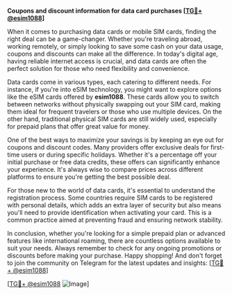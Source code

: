 **Coupons and discount information for data card purchases [[TG💪+ @esim1088](https://t.me/s/esim1088)]**

When it comes to purchasing data cards or mobile SIM cards, finding the right deal can be a game-changer. Whether you're traveling abroad, working remotely, or simply looking to save some cash on your data usage, coupons and discounts can make all the difference. In today's digital age, having reliable internet access is crucial, and data cards are often the perfect solution for those who need flexibility and convenience.

Data cards come in various types, each catering to different needs. For instance, if you're into eSIM technology, you might want to explore options like the eSIM cards offered by **esim1088**. These cards allow you to switch between networks without physically swapping out your SIM card, making them ideal for frequent travelers or those who use multiple devices. On the other hand, traditional physical SIM cards are still widely used, especially for prepaid plans that offer great value for money.

One of the best ways to maximize your savings is by keeping an eye out for coupons and discount codes. Many providers offer exclusive deals for first-time users or during specific holidays. Whether it's a percentage off your initial purchase or free data credits, these offers can significantly enhance your experience. It's always wise to compare prices across different platforms to ensure you're getting the best possible deal.

For those new to the world of data cards, it's essential to understand the registration process. Some countries require SIM cards to be registered with personal details, which adds an extra layer of security but also means you'll need to provide identification when activating your card. This is a common practice aimed at preventing fraud and ensuring network stability.

In conclusion, whether you're looking for a simple prepaid plan or advanced features like international roaming, there are countless options available to suit your needs. Always remember to check for any ongoing promotions or discounts before making your purchase. Happy shopping! And don't forget to join the community on Telegram for the latest updates and insights: [[TG💪+ @esim1088](https://t.me/s/esim1088)]

[[TG💪+ @esim1088](https://t.me/s/esim1088) ![Image](https://i.postimg.cc/Y0z9fWf4/image.png)]